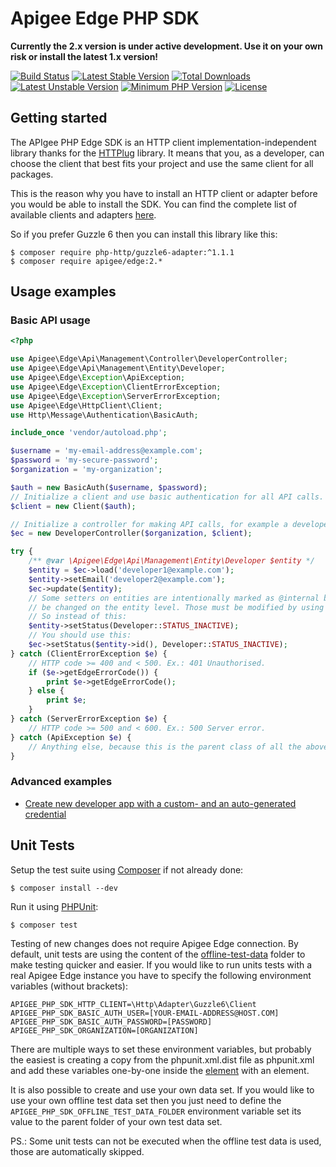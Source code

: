 # Apigee Edge PHP SDK

**Currently the 2.x version is under active development. Use it on your own risk or install the latest 1.x version!**

[![Build Status](https://travis-ci.org/apigee/edge-php-sdk.svg?branch=2.x-dev)](https://travis-ci.org/apigee/edge-php-sdk)
[![Latest Stable Version](https://poser.pugx.org/apigee/edge/v/stable)](https://packagist.org/packages/apigee/edge)
[![Total Downloads](https://poser.pugx.org/apigee/edge/downloads)](https://packagist.org/packages/apigee/edge)
[![Latest Unstable Version](https://poser.pugx.org/apigee/edge/v/unstable)](https://packagist.org/packages/apigee/edge)
[![Minimum PHP Version](https://img.shields.io/packagist/php-v/apigee/edge-php-sdk.svg?style=flat-square)](https://php.net/)
[![License](https://poser.pugx.org/apigee/edge/license)](https://packagist.org/packages/apigee/edge)

Getting started
---------- 

The APIgee PHP Edge SDK is an HTTP client implementation-independent library thanks for the [HTTPlug](http://docs.php-http.org/en/latest/)
library. It means that you, as a developer, can choose the client that best fits your project and use the same
client for all packages.

This is the reason why you have to install an HTTP client or adapter before you would be able to install the SDK. You
can find the complete list of available clients and adapters [here](http://docs.php-http.org/en/latest/clients.html).

So if you prefer Guzzle 6 then you can install this library like this:

```
$ composer require php-http/guzzle6-adapter:^1.1.1
$ composer require apigee/edge:2.*

```

Usage examples
----------

### Basic API usage


```php
<?php

use Apigee\Edge\Api\Management\Controller\DeveloperController;
use Apigee\Edge\Api\Management\Entity\Developer;
use Apigee\Edge\Exception\ApiException;
use Apigee\Edge\Exception\ClientErrorException;
use Apigee\Edge\Exception\ServerErrorException;
use Apigee\Edge\HttpClient\Client;
use Http\Message\Authentication\BasicAuth;

include_once 'vendor/autoload.php';

$username = 'my-email-address@example.com';
$password = 'my-secure-password';
$organization = 'my-organization';

$auth = new BasicAuth($username, $password);
// Initialize a client and use basic authentication for all API calls.
$client = new Client($auth);

// Initialize a controller for making API calls, for example a developer controller to working with developer entities.
$ec = new DeveloperController($organization, $client);

try {
    /** @var \Apigee\Edge\Api\Management\Entity\Developer $entity */
    $entity = $ec->load('developer1@example.com');
    $entity->setEmail('developer2@example.com');
    $ec->update($entity);
    // Some setters on entities are intentionally marked as @internal because the underlying entity properties can not
    // be changed on the entity level. Those must be modified by using dedicated API calls.
    // So instead of this:
    $entity->setStatus(Developer::STATUS_INACTIVE);
    // You should use this:
    $ec->setStatus($entity->id(), Developer::STATUS_INACTIVE);
} catch (ClientErrorException $e) {
    // HTTP code >= 400 and < 500. Ex.: 401 Unauthorised.
    if ($e->getEdgeErrorCode()) {
        print $e->getEdgeErrorCode();
    } else {
        print $e;
    }
} catch (ServerErrorException $e) {
    // HTTP code >= 500 and < 600. Ex.: 500 Server error.
} catch (ApiException $e) {
    // Anything else, because this is the parent class of all the above.
}

```

### Advanced examples

* [Create new developer app with a custom- and an auto-generated credential](examples/create_new_app_with_credential.php)

Unit Tests
----------

Setup the test suite using [Composer](http://getcomposer.org/) if not already done:

```
$ composer install --dev
```

Run it using [PHPUnit](http://phpunit.de/):

```
$ composer test
```

Testing of new changes does not require Apigee Edge connection. By default, unit tests are using the content of the
[offline-test-data](tests/offline-test-data) folder to make testing quicker and easier. If you would like to run units tests
with a real Apigee Edge instance you have to specify the following environment variables (without brackets):

```shell
APIGEE_PHP_SDK_HTTP_CLIENT=\Http\Adapter\Guzzle6\Client
APIGEE_PHP_SDK_BASIC_AUTH_USER=[YOUR-EMAIL-ADDRESS@HOST.COM]
APIGEE_PHP_SDK_BASIC_AUTH_PASSWORD=[PASSWORD]
APIGEE_PHP_SDK_ORGANIZATION=[ORGANIZATION]
```

There are multiple ways to set these environment variables, but probably the easiest is creating a copy from the
phpunit.xml.dist file as phpunit.xml and add these variables one-by-one inside the [<php> element](https://phpunit.de/manual/current/en/appendixes.configuration.html#appendixes.configuration.php-ini-constants-variables)
with an <env> element.

It is also possible to create and use your own data set. If you would like to use your own offline test data set then
you just need to define the `APIGEE_PHP_SDK_OFFLINE_TEST_DATA_FOLDER` environment variable set its value to the parent
folder of your own test data set.

PS.: Some unit tests can not be executed when the offline test data is used, those are automatically skipped.
